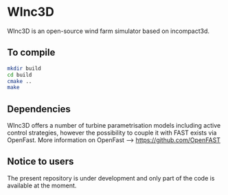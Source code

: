 # WInc3D

WInc3D is an open-source wind farm simulator based on incompact3d. 

To compile
-----------

```bash
mkdir build
cd build
cmake ..
make 
```

Dependencies
--------------
WInc3D offers a number of turbine parametrisation models including active control strategies,
however the possibility to couple it with FAST exists via OpenFast.
More information on OpenFast --> https://github.com/OpenFAST

Notice to users
----------------
The present repository is under development and only part of the code is available at the moment.

